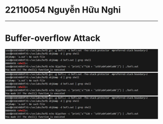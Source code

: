 # 22110054 Nguyễn Hữu Nghi
***
# Buffer-overflow Attack


![alt](https://github.com/nghi113212/Security-lab-submit/blob/main/imgs/Screenshot%202024-09-09%20092857.png)
![alt](https://github.com/nghi113212/Security-lab-submit/blob/main/imgs/Screenshot%202024-09-09%20092857.png)
![alt](https://github.com/nghi113212/Security-lab-submit/blob/main/imgs/Screenshot%202024-09-09%20092857.png)


